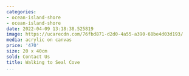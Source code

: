 ```yaml
---
categories:
- ocean-island-shore
- ocean-island-shore
date: 2022-04-09 13:18:38.525819
image: https://ucarecdn.com/76fbd871-d2d0-4a55-a390-68be4d03d193/
media: acrylic on canvas
price: '470'
size: 20 x 40cm
sold: Contact Us
title: Walking to Seal Cove
...
```

